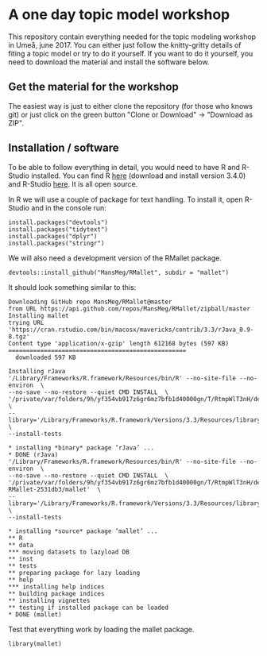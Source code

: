 # A one day topic model workshop

This repository contain everything needed for the topic modeling workshop in Umeå, june 2017. You can either just follow the knitty-gritty details of fiting a topic model or try to do it yourself. If you want to do it yourself, you need to download the material and install the software below.

## Get the material for the workshop

The easiest way is just to either clone the repository (for those who knows git) or just click on the green button "Clone or Download" -> "Download as ZIP".

## Installation / software

To be able to follow everything in detail, you would need to have R and R-Studio installed. You can find R [here](https://cran.r-project.org/) (download and install version 3.4.0) and R-Studio [here](https://www.rstudio.com/). It is all open source.

In R we will use a couple of package for text handling. To install it, open R-Studio and in the console run:

```
install.packages("devtools")
install.packages("tidytext")
install.packages("dplyr")
install.packages("stringr")
```

We will also need a development version of the RMallet package.

```
devtools::install_github("MansMeg/RMallet", subdir = "mallet")
```

It should look something similar to this:

```
Downloading GitHub repo MansMeg/RMallet@master
from URL https://api.github.com/repos/MansMeg/RMallet/zipball/master
Installing mallet
trying URL 'https://cran.rstudio.com/bin/macosx/mavericks/contrib/3.3/rJava_0.9-8.tgz'
Content type 'application/x-gzip' length 612168 bytes (597 KB)
==================================================
  downloaded 597 KB

Installing rJava
'/Library/Frameworks/R.framework/Resources/bin/R' --no-site-file --no-environ  \
--no-save --no-restore --quiet CMD INSTALL  \
'/private/var/folders/9h/yf354vb917z6gr6mz7bfb1d40000gn/T/RtmpWlT3nH/devtools808f42ecebf4/rJava'  \
--library='/Library/Frameworks/R.framework/Versions/3.3/Resources/library'  \
--install-tests 

* installing *binary* package ‘rJava’ ...
* DONE (rJava)
'/Library/Frameworks/R.framework/Resources/bin/R' --no-site-file --no-environ  \
--no-save --no-restore --quiet CMD INSTALL  \
'/private/var/folders/9h/yf354vb917z6gr6mz7bfb1d40000gn/T/RtmpWlT3nH/devtools808f6e859805/MansMeg-RMallet-2531db3/mallet'  \
--library='/Library/Frameworks/R.framework/Versions/3.3/Resources/library'  \
--install-tests 

* installing *source* package ‘mallet’ ...
** R
** data
*** moving datasets to lazyload DB
** inst
** tests
** preparing package for lazy loading
** help
*** installing help indices
** building package indices
** installing vignettes
** testing if installed package can be loaded
* DONE (mallet)
```

Test that everything work by loading the mallet package.

```
library(mallet)
```

